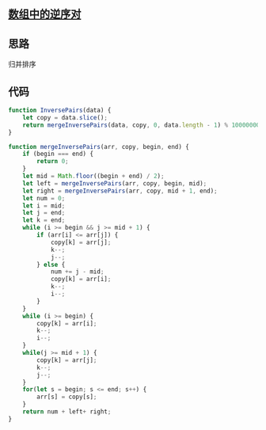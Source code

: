 ## [数组中的逆序对](https://www.nowcoder.com/practice/96bd6684e04a44eb80e6a68efc0ec6c5?tpId=13&tqId=11188&tPage=2&rp=4&ru=%2Fta%2Fcoding-interviews&qru=%2Fta%2Fcoding-interviews%2Fquestion-ranking)

## 思路
归并排序

## 代码
```js
function InversePairs(data) {
    let copy = data.slice();
    return mergeInversePairs(data, copy, 0, data.length - 1) % 1000000007;
}

function mergeInversePairs(arr, copy, begin, end) {
    if (begin === end) {
        return 0;
    }
    let mid = Math.floor((begin + end) / 2);
    let left = mergeInversePairs(arr, copy, begin, mid);
    let right = mergeInversePairs(arr, copy, mid + 1, end);
    let num = 0;
    let i = mid;
    let j = end;
    let k = end;
    while (i >= begin && j >= mid + 1) {
        if (arr[i] <= arr[j]) {
            copy[k] = arr[j];
            k--;
            j--;
        } else {
            num += j - mid;
            copy[k] = arr[i];
            k--;
            i--;
        }
    }
    while (i >= begin) {
        copy[k] = arr[i];
        k--;
        i--;
    }
    while(j >= mid + 1) {
        copy[k] = arr[j];
        k--;
        j--;
    }
    for(let s = begin; s <= end; s++) {
        arr[s] = copy[s];
    }
    return num + left+ right;
}

```